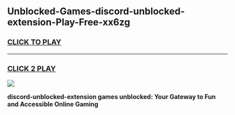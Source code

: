 
## Unblocked-Games-discord-unblocked-extension-Play-Free-xx6zg
<h3>
<a href="https://premium76.site?title=discord-unblocked-extension&ref=23A">CLICK TO PLAY</a></h3>
<hr>

<h3>
<a href="https://premium76.site?title=discord-unblocked-extension&ref=23A">CLICK 2 PLAY</a>
  
</h3>

<a href="https://premium76.site?title=discord-unblocked-extension&ref=23A"><img src="https://clearcache.store/games.png"></a>


**discord-unblocked-extension games unblocked: Your Gateway to Fun and Accessible Online Gaming**
